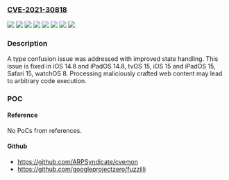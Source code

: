 ### [CVE-2021-30818](https://cve.mitre.org/cgi-bin/cvename.cgi?name=CVE-2021-30818)
![](https://img.shields.io/static/v1?label=Product&message=Safari&color=blue)
![](https://img.shields.io/static/v1?label=Product&message=iOS%20and%20iPadOS&color=blue)
![](https://img.shields.io/static/v1?label=Product&message=tvOS&color=blue)
![](https://img.shields.io/static/v1?label=Product&message=watchOS&color=blue)
![](https://img.shields.io/static/v1?label=Version&message=%3C%2014.8%20&color=brighgreen)
![](https://img.shields.io/static/v1?label=Version&message=%3C%2015%20&color=brighgreen)
![](https://img.shields.io/static/v1?label=Version&message=%3C%208%20&color=brighgreen)
![](https://img.shields.io/static/v1?label=Vulnerability&message=Processing%20maliciously%20crafted%20web%20content%20may%20lead%20to%20arbitrary%20code%20execution&color=brighgreen)

### Description

A type confusion issue was addressed with improved state handling. This issue is fixed in iOS 14.8 and iPadOS 14.8, tvOS 15, iOS 15 and iPadOS 15, Safari 15, watchOS 8. Processing maliciously crafted web content may lead to arbitrary code execution.

### POC

#### Reference
No PoCs from references.

#### Github
- https://github.com/ARPSyndicate/cvemon
- https://github.com/googleprojectzero/fuzzilli

